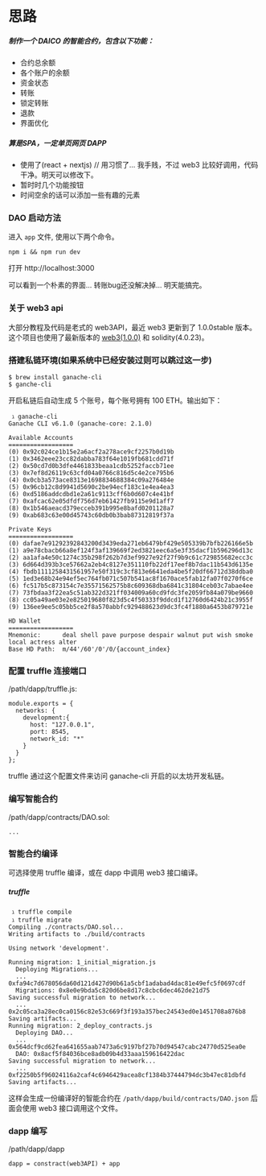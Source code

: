 # 思路

##### 制作一个 DAICO 的智能合约，包含以下功能：
+ 合约总余额
+ 各个账户的余额
+ 资金状态
+ 转账
+ 锁定转账
+ 退款
+ 界面优化

##### 算是SPA，一定单页网页 DAPP
+ 使用了(react + nextjs) // 用习惯了... 我手贱，不过 web3 比较好调用，代码干净。明天可以修改下。
+ 暂时时几个功能按钮
+ 时间空余的话可以添加一些有趣的元素

### DAO 启动方法

进入 `app` 文件, 使用以下两个命令。

`npm i && npm run dev`

打开 http://localhost:3000

可以看到一个朴素的界面... 转账bug还没解决掉... 明天能搞完。







### 关于 web3 api

大部分教程及代码是老式的 web3API，最近 web3 更新到了 1.0.0stable 版本。这个项目也使用了最新版本的 [web3(1.0.0)](http://web3js.readthedocs.io/en/1.0/) 和 solidity(4.0.23)。






### 搭建私链环境(如果系统中已经安装过则可以跳过这一步)

```
$ brew install ganache-cli
$ ganche-cli
```

开启私链后自动生成 5 个账号，每个账号拥有 100 ETH。输出如下：

```
 ℷ ganache-cli 
Ganache CLI v6.1.0 (ganache-core: 2.1.0)

Available Accounts
==================
(0) 0x92c024ce1b15e2a6acf2a278ace9cf2257b0d19b
(1) 0x3462eee23cc82dabba783f64e1019fb681cdd71f
(2) 0x50cd7d0b3dfe4461833beaa1cdb5252faccb71ee
(3) 0x7ef8d26119c63cfd04a0766c816d5c4e2ce795b6
(4) 0x0cb3a573ace8313e1698834688384c09a276484e
(5) 0x96cb12c8d9941d5690c2be94ecf183c1e4ea4ea3
(6) 0xd5186addcdbd1e2a61c9113cff6b0d607c4e41bf
(7) 0xafcac62e05dfdf756d7eb61427fb9115e9d1aff7
(8) 0x1b546aeacd379ecceb391b995e8bafd0201128a7
(9) 0xab683c63e00d45743c60db0b3bab87312819f37a

Private Keys
==================
(0) dafae7e91292392843200d3439eda271eb6479bf429e505339b7bfb226166e5b
(1) a9e78cbacb66a8ef124f3af139669f2ed3821eec6a5e3f35dacf1b596296d13c
(2) aa1afa4e50c1274c35b298f262b7d3ef9927e92f27f9b9c61c729855682ecc3c
(3) 6d664d393b3ce57662a2eb4c8127e351110fb22df17eef8b7dac11b543d6135e
(4) fbdb1111258431561957e50f319c3cf813e6641eda4be5f20df66712d38ddba0
(5) 1ed3e68b24e94ef5ec764fb071c507b541ac8f1670ace5fab12fa07f0270f6ce
(6) fc517b5c873154c7e35571562575b8c609368dba6841c31804ceb03c7abae4ee
(7) 73fbdaa3f22ea5c51ab322d321ff034009a60cd9fdc3fe2059fb84a079be9660
(8) cc05a49ae03e2e825019680f823d5c4f50333f9ddcd1f12760d6424b21c3955f
(9) 136ee9ee5c05bb5ce2f8a570abbfc929488623d9dc3fc4f1880a6453b879721e

HD Wallet
==================
Mnemonic:      deal shell pave purpose despair walnut put wish smoke local actress alter
Base HD Path:  m/44'/60'/0'/0/{account_index}

```






### 配置 truffle 连接端口

/path/dapp/truffle.js:

```
module.exports = {
  networks: {
    development:{
      host: "127.0.0.1",
      port: 8545,
      network_id: "*"
    }
  }
};
```
truffle 通过这个配置文件来访问 ganache-cli 开启的以太坊开发私链。







### 编写智能合约

/path/dapp/contracts/DAO.sol:
```
...
```






### 智能合约编译

可选择使用 truffle 编译，或在 dapp 中调用 web3 接口编译。







##### truffle

```
 ℷ truffle compile
 ℷ truffle migrate
Compiling ./contracts/DAO.sol...
Writing artifacts to ./build/contracts

Using network 'development'.

Running migration: 1_initial_migration.js
  Deploying Migrations...
  ... 0xfa94c7d678056da60d121d427d90b61a5cbf1adabad4dac81e49efc5f0697cdf
  Migrations: 0x8e0e9bda5c820d6be8d17c8cbc6dec462de21d75
Saving successful migration to network...
  ... 0x2c05ca3a28ec0ca0156c82e53c669f3f193a357bec24543ed0e1451708a876b8
Saving artifacts...
Running migration: 2_deploy_contracts.js
  Deploying DAO...
  ... 0x564dcf9cd62fea641655aab7473a6c9197bf27b70d94547cabc24770d525ea0e
  DAO: 0x8acf5f84036bce8adb09b4d33aaa159616422dac
Saving successful migration to network...
  ... 0xf2250b5f96024116a2caf4c6946429acea8cf1384b37444794dc3b47ec81dbfd
Saving artifacts...
```

这样会生成一份编译好的智能合约在 `/path/dapp/build/contracts/DAO.json`
后面会使用 web3 接口调用这个文件。







### dapp 编写

/path/dapp/dapp

```
dapp = constract(web3API) + app 
```
